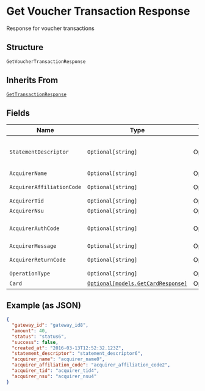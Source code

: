 
# Get Voucher Transaction Response

Response for voucher transactions

## Structure

`GetVoucherTransactionResponse`

## Inherits From

[`GetTransactionResponse`](../../doc/models/get-transaction-response.md)

## Fields

| Name | Type | Tags | Description |
|  --- | --- | --- | --- |
| `StatementDescriptor` | `Optional[string]` | Optional | Text that will appear on the voucher's statement |
| `AcquirerName` | `Optional[string]` | Optional | Acquirer name |
| `AcquirerAffiliationCode` | `Optional[string]` | Optional | Acquirer affiliation code |
| `AcquirerTid` | `Optional[string]` | Optional | Acquirer TID |
| `AcquirerNsu` | `Optional[string]` | Optional | Acquirer NSU |
| `AcquirerAuthCode` | `Optional[string]` | Optional | Acquirer authorization code |
| `AcquirerMessage` | `Optional[string]` | Optional | acquirer_message |
| `AcquirerReturnCode` | `Optional[string]` | Optional | Acquirer return code |
| `OperationType` | `Optional[string]` | Optional | Operation type |
| `Card` | [`Optional[models.GetCardResponse]`](../../doc/models/get-card-response.md) | Optional | Card data |

## Example (as JSON)

```json
{
  "gateway_id": "gateway_id8",
  "amount": 40,
  "status": "status6",
  "success": false,
  "created_at": "2016-03-13T12:52:32.123Z",
  "statement_descriptor": "statement_descriptor6",
  "acquirer_name": "acquirer_name0",
  "acquirer_affiliation_code": "acquirer_affiliation_code2",
  "acquirer_tid": "acquirer_tid4",
  "acquirer_nsu": "acquirer_nsu4"
}
```

